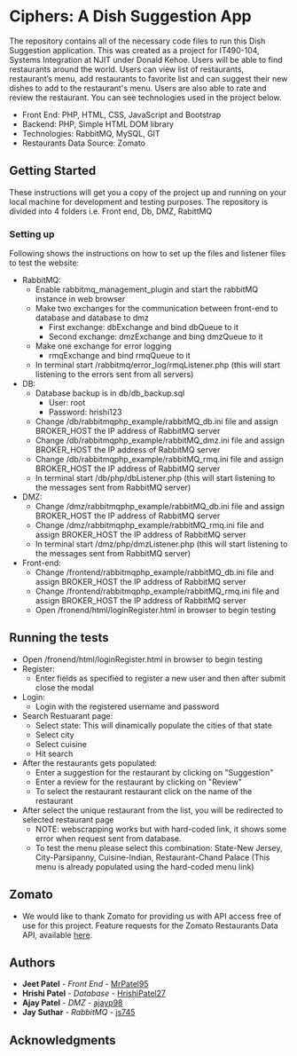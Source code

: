 # Ciphers: A Dish Suggestion App

The repository contains all of the necessary code files to run this Dish Suggestion application. This was created as a project for IT490-104, Systems Integration at NJIT under Donald Kehoe. Users will be able to find restaurants around the world. Users can view list of restaurants, restaurant’s menu, add restaurants to favorite list and can suggest their new dishes to add to the restaurant's menu. Users are also able to rate and review the restaurant. You can see technologies used in the project below.

* Front End: PHP, HTML, CSS, JavaScript and Bootstrap
* Backend: PHP, Simple HTML DOM library
* Technologies: RabbitMQ, MySQL, GIT
* Restaurants Data Source: Zomato

## Getting Started

These instructions will get you a copy of the project up and running on your local machine for development and testing purposes.
The repository is divided into 4 folders i.e. Front end, Db, DMZ, RabittMQ

### Setting up

Following shows the instructions on how to set up the files and listener files to test the website:

* RabbitMQ:
  * Enable rabbitmq_management_plugin and start the rabbitMQ instance in web browser
  * Make two exchanges for the communication between front-end to database and database to dmz
    * First exchange: dbExchange and bind dbQueue to it
    * Second exchange: dmzExchange and bing dmzQueue to it
  * Make one exchange for error logging
    * rmqExchange and bind rmqQueue to it
  * In terminal start /rabbitmq/error_log/rmqListener.php (this will start listening to the errors sent from all servers)
* DB:
  * Database backup is in db/db_backup.sql
    * User: root
    * Password: hrishi123
  * Change /db/rabbitmqphp_example/rabbitMQ_db.ini file and assign BROKER_HOST the IP address of RabbitMQ server
  * Change /db/rabbitmqphp_example/rabbitMQ_dmz.ini file and assign BROKER_HOST the IP address of RabbitMQ server
  * Change /db/rabbitmqphp_example/rabbitMQ_rmq.ini file and assign BROKER_HOST the IP address of RabbitMQ server
  * In terminal start /db/php/dbListener.php (this will start listening to the messages sent from RabbitMQ server)
* DMZ:
  * Change /dmz/rabbitmqphp_example/rabbitMQ_db.ini file and assign BROKER_HOST the IP address of RabbitMQ server
  * Change /dmz/rabbitmqphp_example/rabbitMQ_rmq.ini file and assign BROKER_HOST the IP address of RabbitMQ server
  * In terminal start /dmz/php/dmzListener.php (this will start listening to the messages sent from RabbitMQ server)
* Front-end:
  * Change /frontend/rabbitmqphp_example/rabbitMQ_db.ini file and assign BROKER_HOST the IP address of RabbitMQ server
  * Change /frontend/rabbitmqphp_example/rabbitMQ_rmq.ini file and assign BROKER_HOST the IP address of RabbitMQ server
  * Open /fronend/html/loginRegister.html in browser to begin testing


## Running the tests

* Open /fronend/html/loginRegister.html in browser to begin testing
* Register:
  * Enter fields as specified to register a new user and then after submit close the modal
* Login:
  * Login with the registered username and password
* Search Restuarant page:
  * Select state: This will dinamically populate the cities of that state
  * Select city
  * Select cuisine
  * Hit search
* After the restaurants gets populated: 
  * Enter a suggestion for the restaurant by clicking on "Suggestion"
  * Enter a review for the restaurant by clicking on "Review"
  * To select the restaurant restaurant click on the name of the restaurant
* After select the unique restaurant from the list, you will be redirected to selected restaurant page
  * NOTE: webscrapping works but with hard-coded link, it shows some error when request sent from database.
  * To test the menu please select this combination: State-New Jersey, City-Parsipanny, Cuisine-Indian, Restaurant-Chand Palace (This menu is already populated using the hard-coded menu link)


## Zomato

* We would like to thank Zomato for providing us with API access free of use for this project. Feature requests for the Zomato Restaurants Data API, available [here](https://www.zomato.com).
 

## Authors

* **Jeet Patel** - *Front End* - [MrPatel95](https://github.com/MrPatel95)
* **Hrishi Patel** - *Database* - [HrishiPatel27](https://github.com/HrishiPatel27)
* **Ajay Patel** - *DMZ* - [ajayp98](https://github.com/ajayp98)
* **Jay Suthar** - *RabbitMQ* - [js745](https://github.com/js745)

## Acknowledgments

